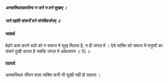 ##### अनवस्थितकार्यस्य न जने न वने सुखम् ।
##### जने दहति संसर्गो वने संगविवर्जनम् ॥

#### भावार्थ

बेढंगे काम करने वाले को न समाज में सुख मिलता है, न ही जंगल में । ऐसे व्यक्ति को समाज में मनुष्यों का संसर्ग दुखी करता है जबकि जंगल में अकेलापन ॥ 15 ॥

#### तात्पर्य

अव्यवस्थित जीवन वाला व्यक्ति कभी भी सुखी नहीं हो सकता ।
